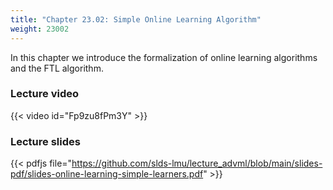 ```yaml
---
title: "Chapter 23.02: Simple Online Learning Algorithm"
weight: 23002
---
```

In this chapter we introduce the formalization of online learning algorithms and the FTL algorithm. 
<!--more-->

### Lecture video

{{< video id="Fp9zu8fPm3Y" >}}

### Lecture slides

{{< pdfjs file="https://github.com/slds-lmu/lecture_advml/blob/main/slides-pdf/slides-online-learning-simple-learners.pdf" >}}
